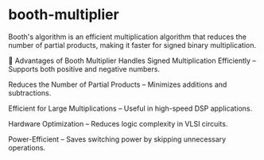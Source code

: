 # booth-multiplier
Booth's algorithm is an efficient multiplication algorithm that reduces the number of partial products, making it faster for signed binary multiplication.

📌 Advantages of Booth Multiplier
Handles Signed Multiplication Efficiently – Supports both positive and negative numbers.

Reduces the Number of Partial Products – Minimizes additions and subtractions.

Efficient for Large Multiplications – Useful in high-speed DSP applications.

Hardware Optimization – Reduces logic complexity in VLSI circuits.

Power-Efficient – Saves switching power by skipping unnecessary operations.
